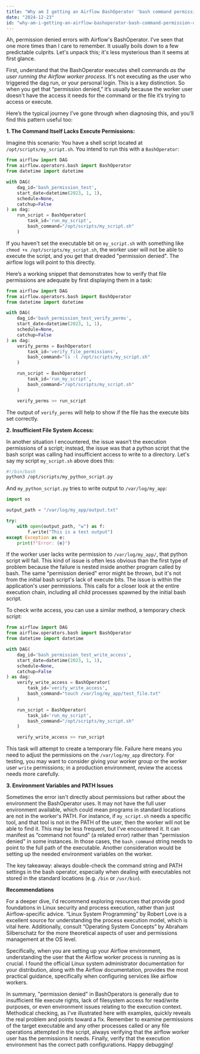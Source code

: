 ```yaml
---
title: "Why am I getting an Airflow BashOperator 'bash command permission denied' error?"
date: "2024-12-23"
id: "why-am-i-getting-an-airflow-bashoperator-bash-command-permission-denied-error"
---
```


Ah, permission denied errors with Airflow's BashOperator. I’ve seen that one more times than I care to remember. It usually boils down to a few predictable culprits. Let's unpack this; it's less mysterious than it seems at first glance.

First, understand that the BashOperator executes shell commands *as the user running the Airflow worker process*. It's not executing as the user who triggered the dag run, or your personal login. This is a key distinction. So when you get that “permission denied,” it’s usually because the worker user doesn't have the access it needs for the command or the file it’s trying to access or execute.

Here’s the typical journey I’ve gone through when diagnosing this, and you’ll find this pattern useful too:

**1. The Command Itself Lacks Execute Permissions:**

Imagine this scenario: You have a shell script located at `/opt/scripts/my_script.sh`. You intend to run this with a `BashOperator`:

```python
from airflow import DAG
from airflow.operators.bash import BashOperator
from datetime import datetime

with DAG(
    dag_id='bash_permission_test',
    start_date=datetime(2023, 1, 1),
    schedule=None,
    catchup=False
) as dag:
    run_script = BashOperator(
        task_id='run_my_script',
        bash_command="/opt/scripts/my_script.sh"
    )
```

If you haven't set the executable bit on `my_script.sh` with something like `chmod +x /opt/scripts/my_script.sh`, the worker user will not be able to execute the script, and you get that dreaded "permission denied". The airflow logs will point to this directly.

Here’s a working snippet that demonstrates how to verify that file permissions are adequate by first displaying them in a task:

```python
from airflow import DAG
from airflow.operators.bash import BashOperator
from datetime import datetime

with DAG(
    dag_id='bash_permission_test_verify_perms',
    start_date=datetime(2023, 1, 1),
    schedule=None,
    catchup=False
) as dag:
    verify_perms = BashOperator(
        task_id='verify_file_permissions',
        bash_command="ls -l /opt/scripts/my_script.sh"
    )

    run_script = BashOperator(
        task_id='run_my_script',
        bash_command="/opt/scripts/my_script.sh"
    )

    verify_perms >> run_script
```

The output of `verify_perms` will help to show if the file has the execute bits set correctly.

**2. Insufficient File System Access:**

In another situation I encountered, the issue wasn’t the execution permissions of a script; instead, the issue was that a python script that the bash script was calling had insufficient access to write to a directory. Let's say my script `my_script.sh` above does this:

```bash
#!/bin/bash
python3 /opt/scripts/my_python_script.py
```

And `my_python_script.py` tries to write output to `/var/log/my_app`:

```python
import os

output_path = "/var/log/my_app/output.txt"

try:
    with open(output_path, "w") as f:
        f.write("This is a test output")
except Exception as e:
    print(f"Error: {e}")
```

If the worker user lacks write permission to `/var/log/my_app/`, that python script will fail. This kind of issue is often less obvious than the first type of problem because the failure is nested inside another program called by bash. The same "permission denied" error might be thrown, but it's not from the initial bash script's lack of execute bits. The issue is within the application's user permissions. This calls for a closer look at the entire execution chain, including all child processes spawned by the initial bash script.

To check write access, you can use a similar method, a temporary check script:

```python
from airflow import DAG
from airflow.operators.bash import BashOperator
from datetime import datetime

with DAG(
    dag_id='bash_permission_test_write_access',
    start_date=datetime(2023, 1, 1),
    schedule=None,
    catchup=False
) as dag:
    verify_write_access = BashOperator(
        task_id='verify_write_access',
        bash_command="touch /var/log/my_app/test_file.txt"
    )

    run_script = BashOperator(
        task_id='run_my_script',
        bash_command="/opt/scripts/my_script.sh"
    )

    verify_write_access >> run_script
```

This task will attempt to create a temporary file. Failure here means you need to adjust the permissions on the `/var/log/my_app` directory. For testing, you may want to consider giving your worker group or the worker user `write` permissions; in a production environment, review the access needs more carefully.

**3. Environment Variables and PATH Issues**

Sometimes the error isn't directly about permissions but rather about the environment the BashOperator uses. It may not have the full user environment available, which could mean programs in standard locations are not in the worker's PATH. For instance, if `my_script.sh` needs a specific tool, and that tool is not in the PATH of the user, then the worker will not be able to find it. This may be less frequent, but I’ve encountered it. It can manifest as “command not found” (a related error) rather than "permission denied" in some instances. In those cases, the `bash_command` string needs to point to the full path of the executable. Another consideration would be setting up the needed environment variables on the worker.

The key takeaway: always double-check the command string and PATH settings in the bash operator, especially when dealing with executables not stored in the standard locations (e.g. `/bin` or `/usr/bin`).

**Recommendations**

For a deeper dive, I'd recommend exploring resources that provide good foundations in Linux security and process execution, rather than just Airflow-specific advice. “Linux System Programming” by Robert Love is a excellent source for understanding the process execution model, which is vital here. Additionally, consult “Operating System Concepts” by Abraham Silberschatz for the more theoretical aspects of user and permissions management at the OS level.

Specifically, when you are setting up your Airflow environment, understanding the user that the Airflow worker process is running as is crucial. I found the official Linux system administrator documentation for your distribution, along with the Airflow documentation, provides the most practical guidance, specifically when configuring services like airflow workers.

In summary, "permission denied" in BashOperators is generally due to insufficient file execute rights, lack of filesystem access for read/write purposes, or even environment issues relating to the execution context. Methodical checking, as I've illustrated here with examples, quickly reveals the real problem and points toward a fix. Remember to examine permissions of the target executable and any other processes called or any file operations attempted in the script, always verifying that the airflow worker user has the permissions it needs. Finally, verify that the execution environment has the correct path configurations. Happy debugging!
